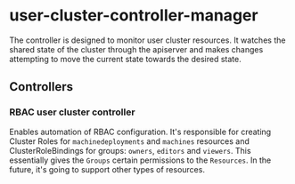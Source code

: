 # user-cluster-controller-manager

The controller is designed to monitor user cluster resources. It watches the shared state of the cluster through the
apiserver and makes changes attempting to move the current state towards the desired state.

## Controllers

### RBAC user cluster controller
Enables automation of RBAC configuration. It's responsible for creating Cluster Roles for `machinedeployments` and
`machines` resources and ClusterRoleBindings for groups: `owners`, `editors` and `viewers`. This essentially gives the
`Groups` certain permissions to the `Resources`. In the future, it's going to support other types of resources.
